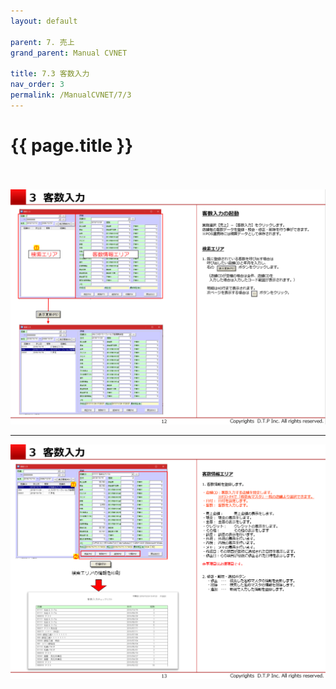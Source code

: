 ```yaml
---
layout: default

parent: 7. 売上
grand_parent: Manual CVNET

title: 7.3 客数入力
nav_order: 3
permalink: /ManualCVNET/7/3
---
```


# {{ page.title }} <br/><br/>

<a href="/img/Uriage/Uriage13.PNG" target="_blank">
<img src="/img/Uriage/Uriage13.PNG" alt="login image"></a>


---

<a href="/img/Uriage/Uriage14.PNG" target="_blank">
<img src="/img/Uriage/Uriage14.PNG" alt="login image"></a>


